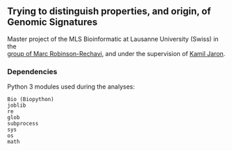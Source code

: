 ##  Trying to distinguish properties, and origin, of Genomic Signatures
Master project of the MLS Bioinformatic at Lausanne University (Swiss) in the  
[group of Marc Robinson-Rechavi](https://www.unil.ch/dee/robinson-rechavi-group), 
and under the supervision of [Kamil Jaron](https://github.com/KamilSJaron).

### Dependencies
Python 3 modules used during the analyses:
```
Bio (Biopython)
joblib
re
glob
subprocess
sys
os
math
```


